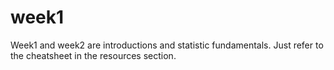 # week1

Week1 and week2 are introductions and statistic fundamentals. Just refer to the cheatsheet in the resources section. 